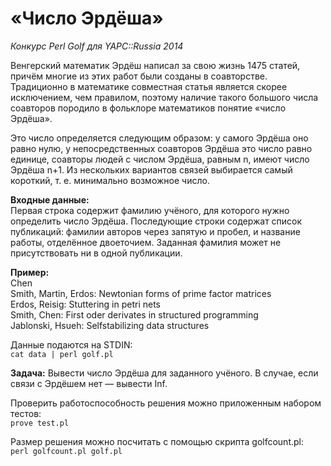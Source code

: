 «Число Эрдёша»
==========

*Конкурс Perl Golf для YAPC::Russia 2014*

Венгерский математик Эрдёш написал за свою жизнь 1475 статей, причём многие из
этих работ были созданы в соавторстве. Традиционно в математике совместная
статья является скорее исключением, чем правилом, поэтому наличие такого
большого числа соавторов породило в фольклоре математиков понятие «число Эрдёша».

Это число определяется следующим образом:
у самого Эрдёша оно равно нулю,
у непосредственных соавторов Эрдёша это число равно единице,
соавторы людей с числом Эрдёша, равным n, имеют число Эрдёша n+1.
Из нескольких вариантов связей выбирается самый короткий, т. е. минимально
возможное число.

**Входные данные:**  
Первая строка содержит фамилию учёного, для которого нужно определить число
Эрдёша. Последующие строки содержат список публикаций: фамилии авторов через
запятую и пробел, и название работы, отделённое двоеточием. Заданная фамилия
может не присутствовать ни в одной публикации.

**Пример:**  
Chen  
Smith, Martin, Erdos: Newtonian forms of prime factor matrices  
Erdos, Reisig: Stuttering in petri nets  
Smith, Chen: First oder derivates in structured programming  
Jablonski, Hsueh: Selfstabilizing data structures

Данные подаются на STDIN:  
`cat data | perl golf.pl`

**Задача:**
Вывести число Эрдёша для заданного учёного. В случае, если связи с
Эрдёшем нет — вывести Inf.

Проверить работоспособность решения можно приложенным набором тестов:  
`prove test.pl`

Размер решения можно посчитать с помощью скрипта golfcount.pl:  
`perl golfcount.pl golf.pl`
